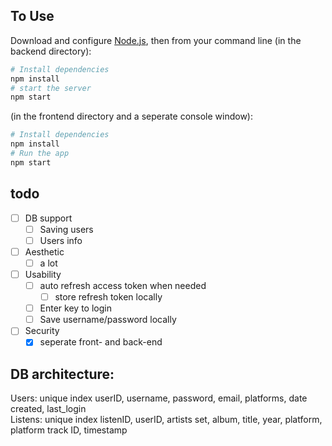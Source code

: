 ## To Use

Download and configure [Node.js](https://nodejs.org/en/download/), then from your command line (in the backend directory):
```bash
# Install dependencies
npm install
# start the server
npm start
```
(in the frontend directory and a seperate console window):
```bash
# Install dependencies
npm install
# Run the app
npm start
```

## todo

- [ ] DB support
    - [ ] Saving users
    - [ ] Users info
- [ ] Aesthetic
    - [ ] a lot
- [ ] Usability
    - [ ] auto refresh access token when needed
        - [ ] store refresh token locally
    - [ ] Enter key to login
    - [ ] Save username/password locally
- [ ] Security
    - [x] seperate front- and back-end

## DB architecture:
Users: unique index userID, username, password, email, platforms, date created, last_login\
Listens: unique index listenID, userID, artists set, album, title, year, platform, platform track ID, timestamp
